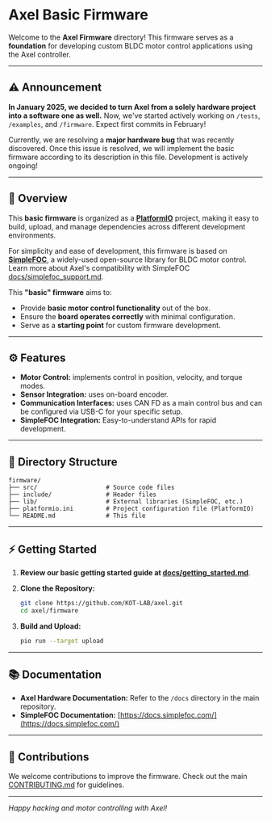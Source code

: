 # Axel Basic Firmware

Welcome to the **Axel Firmware** directory! This firmware serves as a **foundation** for developing custom BLDC motor control applications using the Axel controller.

---
## ⚠️ Announcement

**In January 2025, we decided to turn Axel from a solely hardware project into a software one as well.** Now, we've started actively working on `/tests`, `/examples`, and `/firmware`. Expect first commits in February!

Currently, we are resolving a **major hardware bug** that was recently discovered. Once this issue is resolved, we will implement the basic firmware according to its description in this file. Development is actively ongoing!

---

## 🚀 Overview

This **basic firmware** is organized as a **[PlatformIO](https://platformio.org/)** project, making it easy to build, upload, and manage dependencies across different development environments. 

For simplicity and ease of development, this firmware is based on **[SimpleFOC](https://github.com/simplefoc/Arduino-FOC)**, a widely-used open-source library for BLDC motor control. Learn more about Axel's compatibility with SimpleFOC [docs/simplefoc_support.md](../docs/simplefoc_support.md).

This **"basic" firmware** aims to:

- Provide **basic motor control functionality** out of the box.
- Ensure the **board operates correctly** with minimal configuration.
- Serve as a **starting point** for custom firmware development.

---

## ⚙️ Features

- **Motor Control:** implements control in position, velocity, and torque modes.
- **Sensor Integration:** uses on-board encoder.
- **Communication Interfaces:** uses CAN FD as a main control bus and can be configured via USB-C for your specific setup.
- **SimpleFOC Integration:** Easy-to-understand APIs for rapid development.

---

## 📂 Directory Structure

```
firmware/
├── src/                   # Source code files
├── include/               # Header files
├── lib/                   # External libraries (SimpleFOC, etc.)
├── platformio.ini         # Project configuration file (PlatformIO)
└── README.md              # This file
```

---

## ⚡ Getting Started

1. **Review our basic getting started guide at [docs/getting_started.md](../docs/getting_started.md)**.

2. **Clone the Repository:**
   ```bash
   git clone https://github.com/KOT-LAB/axel.git
   cd axel/firmware
   ```
3. **Build and Upload:**
   ```bash
   pio run --target upload
   ```

---

## 📚 Documentation

- **Axel Hardware Documentation:** Refer to the `/docs` directory in the main repository.
- **SimpleFOC Documentation:** [https://docs.simplefoc.com/](https://docs.simplefoc.com/)

---

## 🤝 Contributions

We welcome contributions to improve the firmware. Check out the main [CONTRIBUTING.md](../CONTRIBUTING.md) for guidelines.

---

*Happy hacking and motor controlling with Axel!*

